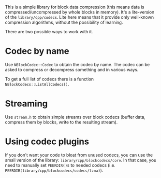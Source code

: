 This is a simple library for block data compression (this means data is compressed/uncompressed
by whole blocks in memory). It's a lite-version of the `library/cpp/codecs`. Lite here means that it 
provide only well-known compression algorithms, without the possibility of learning.

There are two possible ways to work with it.

Codec by name
=============
Use `NBlockCodec::Codec` to obtain the codec by name. The codec can be asked to compress
or decompress something and in various ways.

To get a full list of codecs there is a function `NBlockCodecs::ListAllCodecs()`.

Streaming
=========
Use `stream.h` to obtain simple streams over block codecs (buffer data, compress them by blocks,
write to the resulting stream).

Using codec plugins
===================
If you don't want your code to bloat from unused codecs, you can use the small version of the
library: `library/cpp/blockcodecs/core`. In that case, you need to manually set `PEERDIR()`s to 
needed codecs (i.e. `PEERDIR(library/cpp/blockcodecs/codecs/lzma)`). 
